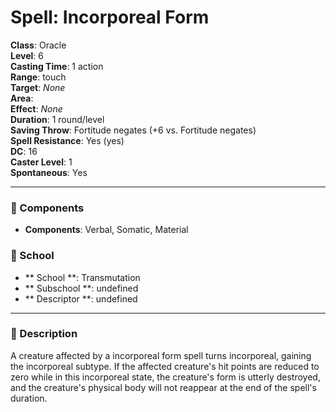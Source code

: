
# Spell: Incorporeal Form
**Class**: Oracle  
**Level**: 6  
**Casting Time**: 1 action  
**Range**: touch  
**Target**: _None_  
**Area**:   
**Effect**: _None_  
**Duration**: 1 round/level  
**Saving Throw**: Fortitude negates (+6 vs. Fortitude negates)  
**Spell Resistance**: Yes (yes)  
**DC**: 16  
**Caster Level**: 1  
**Spontaneous**: Yes

---

### 🔮 Components
- **Components**: Verbal, Somatic, Material

### 🏫 School
- ** School **: Transmutation
- ** Subschool **: undefined
- ** Descriptor **: undefined
---

### 📜 Description
A creature affected by a incorporeal form spell turns incorporeal, gaining the incorporeal subtype. If the affected creature's hit points are reduced to zero while in this incorporeal state, the creature's form is utterly destroyed, and the creature's physical body will not reappear at the end of the spell's duration.
